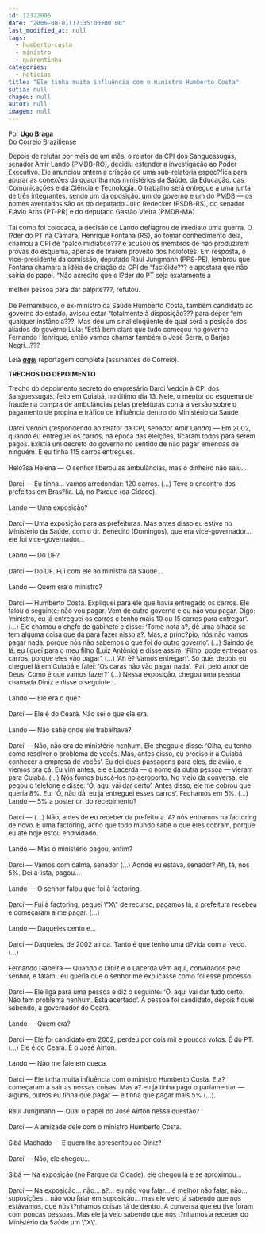 ```yaml
---
id: 12372006
date: "2006-08-01T17:35:00+00:00"
last_modified_at: null
tags:
  - humberto-costa
  - ministro
  - quarentinha
categories:
  - noticias
title: "Ele tinha muita influência com o ministro Humberto Costa"
sutia: null
chapeu: null
autor: null
imagem: null
---
```

<p><FONT size=2></p>
<p><P>Por <STRONG>Ugo Braga</STRONG><BR>Do Correio Braziliense</P></p>
<p><P>Depois de relutar por mais de um mês, o relator da CPI dos Sanguessugas, senador Amir Lando (PMDB-RO), decidiu estender a investigação ao Poder Executivo. Ele anunciou ontem a criação de uma sub-relatoria espec?fica para apurar as conexões da quadrilha nos ministérios da Saúde, da Educação, das Comunicações e da Ciência e Tecnologia. O trabalho será entregue a uma junta de três integrantes, sendo um da oposição, um do governo e um do PMDB — os nomes aventados são os do deputado Júlio Redecker (PSDB-RS), do senador Flávio Arns (PT-PR) e do deputado Gastão Vieira (PMDB-MA). <BR><BR>Tal como foi colocada, a decisão de Lando deflagrou de imediato uma guerra. O l?der do PT na Câmara, Henrique Fontana (RS), ao tomar conhecimento dela, chamou a CPI de “palco midiático??? e acusou os membros de não produzirem provas do esquema, apenas de tirarem proveito dos holofotes. Em resposta, o vice-presidente da comissão, deputado Raul Jungmann (PPS-PE), lembrou que Fontana chamara a idéia de criação da CPI de “factóide??? e apostara que não sairia do papel. “Não acredito que o l?der do PT seja exatamente a</p>
<p> melhor pessoa para dar palpite???, refutou. <BR><BR>De Pernambuco, o ex-ministro da Saúde Humberto Costa, também candidato ao governo do estado, avisou estar “totalmente à disposição??? para depor “em qualquer instância???. Mas deu um sinal eloqüente de qual será a posição dos aliados do governo Lula: “Está bem claro que tudo começou no governo Fernando Henrique, então vamos chamar também o José Serra, o Barjas Negri…??? </P></p>
<p><P>Leia <STRONG><EM><A href=\"https://www.correioweb.com.br/\" target=_blank>aqui</A></EM></STRONG> reportagem completa (assinantes do Correio).</P></p>
<p><P><STRONG>TRECHOS DO DEPOIMENTO</STRONG></P></p>
<p><P>Trecho do depoimento secreto do empresário Darci Vedoin à CPI dos Sanguessugas, feito em Cuiabá, no último dia 13. Nele, o mentor do esquema de fraude na compra de ambulâncias pelas prefeituras conta a versão sobre o pagamento de propina e tráfico de influência dentro do Ministério da Saúde<BR><BR>Darci Vedoin (respondendo ao relator da CPI, senador Amir Lando) — Em 2002, quando eu entreguei os carros, na época das eleições, ficaram todos para serem pagos. Existia um decreto do governo no sentido de não pagar emendas de ninguém. E eu tinha 115 carros entregues. <BR><BR>Helo?sa Helena — O senhor liberou as ambulâncias, mas o dinheiro não saiu… <BR><BR>Darci — Eu tinha… vamos arredondar: 120 carros. (…) Teve o encontro dos prefeitos em Bras?lia. Lá, no Parque (da Cidade). <BR><BR>Lando — Uma exposição? <BR><BR>Darci — Uma exposição para as prefeituras. Mas antes disso eu estive no Ministério da Saúde, com o dr. Benedito (Domingos), que era vice-governador… ele foi vice-governador... <BR><BR>Lando — Do DF?<BR><BR>Darci — Do DF. Fui com ele ao ministro da Saúde… <BR><BR>Lando — Quem era o ministro? <BR><BR>Darci — Humberto Costa. Expliquei para ele que havia entregado os carros. Ele falou o seguinte: não vou pagar. Vem de outro governo e eu não vou pagar. Digo: ‘ministro, eu já entreguei os carros e tenho mais 10 ou 15 carros para entregar’. (…) Ele chamou o chefe de gabinete e disse: ‘Tome nota a?, dê uma olhada se tem alguma coisa que dá para fazer nisso a?. Mas, a princ?pio, nós não vamos pagar nada, porque nós não sabemos o que foi do outro governo’. (…) Saindo de lá, eu liguei para o meu filho (Luiz Antônio) e disse assim: ‘Filho, pode entregar os carros, porque eles vão pagar’. (…) ‘Ah é? Vamos entregar!’. Só que, depois eu cheguei lá em Cuiabá e falei: ‘Os caras não vão pagar nada’. ‘Pai, pelo amor de Deus! Como é que vamos fazer?’ (…) Nessa exposição, chegou uma pessoa chamada Diniz e disse o seguinte… <BR><BR>Lando — Ele era o quê? <BR><BR>Darci — Ele é do Ceará. Não sei o que ele era. <BR><BR>Lando — Não sabe onde ele trabalhava? <BR><BR>Darci — Não, não era de ministério nenhum. Ele chegou e disse: ‘Olha, eu tenho como resolver o problema de vocês. Mas, antes disso, eu preciso ir a Cuiabá conhecer a empresa de vocês’. Eu dei duas passagens para eles, de avião, e viemos pra cá. Eu vim antes, ele e Lacerda — o nome da outra pessoa — vieram para Cuiabá. (...) Nós fomos buscá-los no aeroporto. No meio da conversa, ele pegou o telefone e disse: ‘Ó, aqui vai dar certo’. Antes disso, ele me cobrou que queria 8%. Eu: ‘Ô, não dá, eu já entreguei esses carros’. Fechamos em 5%. (…) <BR>Lando — 5% a posteriori do recebimento? <BR><BR>Darci — (…) Não, antes de eu receber da prefeitura. A? nós entramos na factoring de novo. E uma factoring, acho que todo mundo sabe o que eles cobram, porque eu até hoje estou endividado. <BR><BR>Lando — Mas o ministério pagou, enfim? <BR><BR>Darci — Vamos com calma, senador (...) Aonde eu estava, senador? Ah, tá, nos 5%. Dei a lista, pagou… <BR><BR>Lando — O senhor falou que foi à factoring. <BR><BR>Darci — Fui à factoring, peguei \"X\" de recurso, pagamos lá, a prefeitura recebeu e começaram a me pagar. (…) <BR><BR>Lando — Daqueles cento e… <BR><BR>Darci — Daqueles, de 2002 ainda. Tanto é que tenho uma d?vida com a Iveco. (…) <BR><BR>Fernando Gabeira — Quando o Diniz e o Lacerda vêm aqui, convidados pelo senhor, e falam...eu queria que o senhor me explicasse como foi esse processo. <BR><BR>Darci — Ele liga para uma pessoa e diz o seguinte: ‘Ó, aqui vai dar tudo certo. Não tem problema nenhum. Está acertado’. A pessoa foi candidato, depois fiquei sabendo, a governador do Ceará. <BR><BR>Lando — Quem era? <BR><BR>Darci — Ele foi candidato em 2002, perdeu por dois mil e poucos votos. É do PT. (…) Ele é do Ceará. É o José Airton. <BR><BR>Lando — Não me fale em cueca. <BR><BR>Darci — Ele tinha muita influência com o ministro Humberto Costa. E a? começaram a sair as nossas coisas. Mas a? eu já tinha pago o parlamentar — alguns, outros eu tinha que pagar — e tinha que pagar mais 5% (…). <BR><BR>Raul Jungmann — Qual o papel do José Airton nessa questão? <BR><BR>Darci — A amizade dele com o ministro Humberto Costa. <BR><BR>Sibá Machado — E quem lhe apresentou ao Diniz? <BR><BR>Darci — Não, ele chegou… <BR><BR>Sibá — Na exposição (no Parque da Cidade), ele chegou lá e se aproximou… <BR><BR>Darci — Na exposição… não… a?… eu não vou falar… é melhor não falar, não… suposições… não vou falar em suposição… mas ele veio já sabendo que nós estávamos, que nós t?nhamos coisas lá de dentro. A conversa que eu tive foram com poucas pessoas. Mas ele já veio sabendo que nós t?nhamos a receber do Ministério da Saúde um \"X\". <BR></P></FONT> </p>
